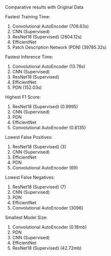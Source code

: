 Comparative results with Original Data

Fastest Training Time:
1. Convolutional AutoEncoder (706.63s)
2. CNN (Supervised)
3. ResNet18 (Supervised) (2804.12s)
4. EfficientNet
5. Patch Description Network (PDN) (39785.32s)
   
Fastest Inference Time:
1. Convolutional AutoEncoder (13.76s)
2. CNN (Supervised)
3. ResNet18 (Supervised)
4. EfficientNet
5. PDN (152.03s)
   
Highest F1 Score:
1. ResNet18 (Supervised) (0.9995)
2. CNN (Supervised)
3. PDN
4. EfficientNet
5. Convolutional AutoEncoder (0.8135)
   
Lowest False Positives:
1. ResNet18 (Supervised) (3)
2. CNN (Supervised)
3. EfficientNet
4. PDN
5. Convolutional AutoEncoder (69)

Lowest False Negatives:
1. ResNet18 (Supervised) (7)
2. CNN (Supervised)
3. PDN
4. EfficientNet
5. Convolutional AutoEncoder (3096)
   
Smallest Model Size:
1. Convolutional AutoEncoder (0.18mb)
2. PDN
3. CNN (Supervised)
4. EfficientNet
5. ResNet18 (Supervised) (42.72mb)
